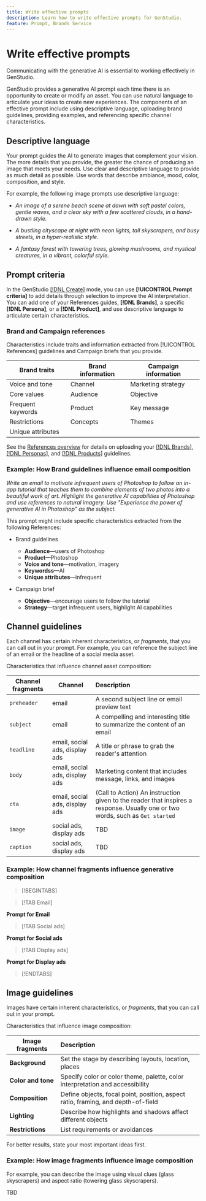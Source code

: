 ```yaml
---
title: Write effective prompts
description: Learn how to write effective prompts for GenStudio.
feature: Prompt, Brands Service
---
```


# Write effective prompts

Communicating with the generative AI is essential to working effectively in GenStudio.

GenStudio provides a generative AI prompt each time there is an opportunity to create or modify an asset. You can use natural language to articulate your ideas to create new experiences. The components of an effective prompt include using descriptive language, uploading brand guidelines, providing examples, and referencing specific channel characteristics.

## Descriptive language

Your prompt guides the AI to generate images that complement your vision. The more details that you provide, the greater the chance of producing an image that meets your needs. Use clear and descriptive language to provide as much detail as possible. Use words that describe ambiance, mood, color, composition, and style.

For example, the following image prompts use descriptive language:

- _An image of a serene beach scene at dawn with soft pastel colors, gentle waves, and a clear sky with a few scattered clouds, in a hand-drawn style._

- _A bustling cityscape at night with neon lights, tall skyscrapers, and busy streets, in a hyper-realistic style._

- _A fantasy forest with towering trees, glowing mushrooms, and mystical creatures, in a vibrant, colorful style._

## Prompt criteria

In the GenStudio [[!DNL Create]](./create/overview.md) mode, you can use **[!UICONTROL Prompt criteria]** to add details through selection to improve the AI interpretation. You can add one of your References guides, **[!DNL Brands]**, a specific **[!DNL Persona]**, or a **[!DNL Product]**, and use descriptive language to articulate certain characteristics.

### Brand and Campaign references

Characteristics include traits and information extracted from [!UICONTROL References] guidelines and Campaign briefs that you provide.

| Brand traits     | Brand information | Campaign information |
| ---------------- | ----------------- | -------------------- |
| Voice and tone   | Channel           | Marketing strategy   |
| Core values      | Audience          | Objective            |
| Frequent keywords | Product          | Key message          |
| Restrictions     | Concepts          | Themes               |
| Unique attributes | | |

See the [References overview](./references/overview.md) for details on uploading your [[!DNL Brands]](../user-guide/references/brands.md), [[!DNL Personas]](../user-guide/references/personas.md), and [[!DNL Products]](../user-guide/references/products.md) guidelines.

### Example: How Brand guidelines influence email composition

_Write an email to motivate infrequent users of Photoshop to follow an in-app tutorial that teaches them to combine elements of two photos into a beautiful work of art. Highlight the generative AI capabilities of Photoshop and use references to natural imagery. Use "Experience the power of generative AI in Photoshop" as the subject._

This prompt might include specific characteristics extracted from the following References:

- Brand guidelines

  - **Audience**—users of Photoshop
  - **Product**—Photoshop
  - **Voice and tone**—motivation, imagery
  - **Keywordss**—AI
  - **Unique attributes**—infrequent

- Campaign brief

  - **Objective**—encourage users to follow the tutorial
  - **Strategy**—target infrequent users, highlight AI capabilities

## Channel guidelines

Each channel has certain inherent characteristics, or _fragments_, that you can call out in your prompt. For example, you can reference the subject line of an email or the headline of a social media asset.

Characteristics that influence channel asset composition:

| Channel fragments | Channel | Description |
| ----------------| --------- | :---------- |
| `preheader`     | email | A second subject line or email preview text |
| `subject`       | email | A compelling and interesting title to summarize the content of an email |
| `headline`      | email, social ads, display ads | A title or phrase to grab the reader's attention |
| `body`          | email, social ads, display ads | Marketing content that includes message, links, and images |
| `cta`           | email, social ads, display ads | (Call to Action) An instruction given to the reader that inspires a response. Usually one or two words, such as `Get started` |
| `image`         | social ads, display ads | TBD |
| `caption`       | social ads, display ads | TBD |

### Example: How channel fragments influence generative composition

>[!BEGINTABS]

>[!TAB Email]

**Prompt for Email**

>[!TAB Social ads]

**Prompt for Social ads**

>[!TAB Display ads]

**Prompt for Display ads**

>[!ENDTABS]

## Image guidelines

Images have certain inherent characteristics, or _fragments_, that you can call out in your prompt.

Characteristics that influence image composition:

| Image fragments    | Description |
| ------------------ | :---------- |
| **Background**     | Set the stage by describing layouts, location, places |
| **Color and tone** | Specify color or color theme, palette, color interpretation and accessibility |
| **Composition**    | Define objects, focal point, position, aspect ratio, framing, and depth-of-field |
| **Lighting**       | Describe how highlights and shadows affect different objects|
| **Restrictions**   | List requirements or avoidances |

For better results, state your most important ideas first.

### Example: How image fragments influence image composition

For example, you can describe the image using visual clues (glass skyscrapers) and aspect ratio (towering glass skyscrapers).

TBD
